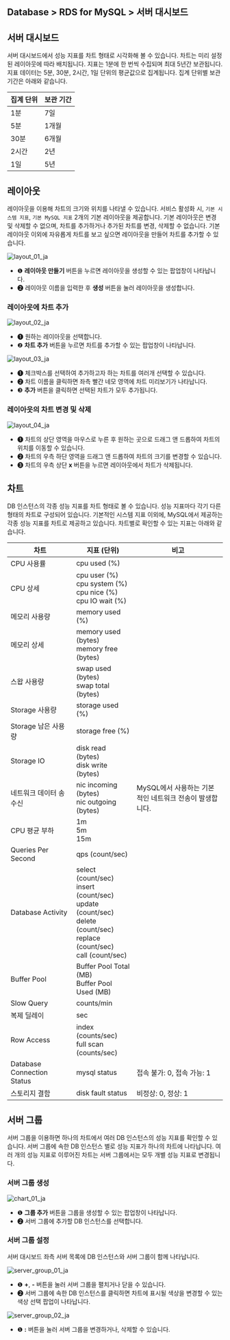 ## Database > RDS for MySQL > 서버 대시보드

## 서버 대시보드

서버 대시보드에서 성능 지표를 차트 형태로 시각화해 볼 수 있습니다. 차트는 미리 설정된 레이아웃에 따라 배치됩니다. 지표는 1분에 한 번씩 수집되며 최대 5년간 보관됩니다. 지표 데이터는 5분, 30분, 2시간, 1일 단위의 평균값으로 집계됩니다. 집계 단위별 보관 기간은 아래와 같습니다.

| 집계 단위 | 보관 기간 |
|-------|-------|
| 1분    | 7일    |
| 5분    | 1개월   |
| 30분   | 6개월   |
| 2시간   | 2년    |
| 1일    | 5년    |

## 레이아웃

레이아웃을 이용해 차트의 크기와 위치를 나타낼 수 있습니다. 서비스 활성화 시, `기본 시스템 지표`, `기본 MySQL 지표` 2개의 기본 레이아웃을 제공합니다. 기본 레이아웃은 변경 및 삭제할 수 없으며, 차트를 추가하거나 추가된 차트를 변경, 삭제할 수 없습니다. 기본 레이아웃 이외에 자유롭게 차트를 보고 싶으면 레이아웃을 만들어 차트를 추가할 수 있습니다.

![layout_01_ja](https://static.toastoven.net/prod_rds/23.04.11/layout_01_ja.png)

* ❶ **레이아웃 만들기** 버튼을 누르면 레이아웃을 생성할 수 있는 팝업창이 나타납니다.
* ❷ 레이아웃 이름을 입력한 후 **생성** 버튼을 눌러 레이아웃을 생성합니다.

### 레이아웃에 차트 추가

![layout_02_ja](https://static.toastoven.net/prod_rds/23.04.11/layout_02_ja.png)

* ❶ 원하는 레이아웃을 선택합니다.
* ❷ **차트 추가** 버튼을 누르면 차트를 추가할 수 있는 팝업창이 나타납니다.

![layout_03_ja](https://static.toastoven.net/prod_rds/23.04.11/layout_03_ja.png)

* ❶ 체크박스를 선택하여 추가하고자 하는 차트를 여러개 선택할 수 있습니다.
* ❷ 차트 이름을 클릭하면 좌측 빨간 네모 영역에 차트 미리보기가 나타납니다.
* ❸ **추가** 버튼을 클릭하면 선택된 차트가 모두 추가됩니다.

### 레이아웃의 차트 변경 및 삭제

![layout_04_ja](https://static.toastoven.net/prod_rds/23.04.11/layout_04_ja.png)

* ❶ 차트의 상단 영역을 마우스로 누른 후 원하는 곳으로 드래그 앤 드롭하여 차트의 위치를 이동할 수 있습니다.
* ❷ 차트의 우측 하단 영역을 드래그 앤 드롭하여 차트의 크기를 변경할 수 있습니다.
* ❸ 차트의 우측 상단 **x** 버튼을 누르면 레이아웃에서 차트가 삭제됩니다.

## 차트

DB 인스턴스의 각종 성능 지표를 차트 형태로 볼 수 있습니다. 성능 지표마다 각기 다른 형태의 차트로 구성되어 있습니다. 기본적인 시스템 지표 이외에, MySQL에서 제공하는 각종 성능 지표를 차트로 제공하고 있습니다. 차트별로 확인할 수 있는 지표는 아래와 같습니다.

| 차트                         | 지표 (단위)                                                                                                                              | 비고                                |
|----------------------------|--------------------------------------------------------------------------------------------------------------------------------------|-----------------------------------|
| CPU 사용률                    | cpu used (%)                                                                                                                         |                                   |
| CPU 상세                     | cpu user (%)<br/>cpu system (%)<br/>cpu nice (%)<br/>cpu IO wait (%)                                                                 |                                   |
| 메모리 사용량                    | memory used (%)                                                                                                                      |                                   |
| 메모리 상세                     | memory used (bytes)<br/>memory free (bytes)                                                                                          |                                   |
| 스왑 사용량                     | swap used (bytes)<br> swap total (bytes)                                                                                             |                                   |
| Storage 사용량                | storage used (%)                                                                                                                     |                                   |
| Storage 남은 사용량             | storage free (%)                                                                                                                     |                                   |
| Storage IO                 | disk read (bytes)<br> disk write (bytes)                                                                                             |                                   |
| 네트워크 데이터 송수신               | nic incoming (bytes)<br> nic outgoing (bytes)                                                                                        | MySQL에서 사용하는 기본적인 네트워크 전송이 발생합니다. |
| CPU 평균 부하                  | 1m<br/>5m<br/>15m                                                                                                                    |                                   |
| Queries Per Second         | qps (count/sec)                                                                                                                      |                                   |
| Database Activity          | select (count/sec)<br/>insert (count/sec)<br/>update (count/sec)<br/>delete (count/sec)<br/>replace (count/sec)<br/>call (count/sec) |                                   |
| Buffer Pool                | Buffer Pool Total (MB)<br/>Buffer Pool Used (MB)                                                                                     |                                   |
| Slow Query                 | counts/min                                                                                                                           |                                   |
| 복제 딜레이                     | sec                                                                                                                                  |                                   |
| Row Access                 | index (counts/sec)<br/>full scan (counts/sec)                                                                                        |                                   |
| Database Connection Status | mysql status                                                                                                                         | 접속 불가: 0, 접속 가능: 1                |
| 스토리지 결함                    | disk fault status                                                                                                                    | 비정상: 0, 정상: 1                     |

## 서버 그룹

서버 그룹을 이용하면 하나의 차트에서 여러 DB 인스턴스의 성능 지표를 확인할 수 있습니다. 서버 그룹에 속한 DB 인스턴스 별로 성능 지표가 하나의 차트에 나타납니다. 여러 개의 성능 지표로 이루어진 차트는 서버 그룹에서는 모두 개별 성능 지표로 변경됩니다.

### 서버 그룹 생성

![chart_01_ja](https://static.toastoven.net/prod_rds/23.04.11/chart_01_ja.png)

* ❶ **그룹 추가** 버튼을 그룹을 생성할 수 있는 팝업창이 나타납니다.
* ❷ 서버 그룹에 추가할 DB 인스턴스를 선택합니다.

### 서버 그룹 설정

서버 대시보드 좌측 서버 목록에 DB 인스턴스와 서버 그룹이 함께 나타납니다.

![server_group_01_ja](https://static.toastoven.net/prod_rds/23.04.11/server_group_01_ja.png)

* ❶ **+**, **-** 버튼을 눌러 서버 그룹을 펼치거나 닫을 수 있습니다.
* ❷ 서버 그룹에 속한 DB 인스턴스를 클릭하면 차트에 표시될 색상을 변경할 수 있는 색상 선택 팝업이 나타납니다.

![server_group_02_ja](https://static.toastoven.net/prod_rds/23.04.11/server_group_02_ja.png)

* ❶ **:** 버튼을 눌러 서버 그룹을 변경하거나, 삭제할 수 있습니다.
